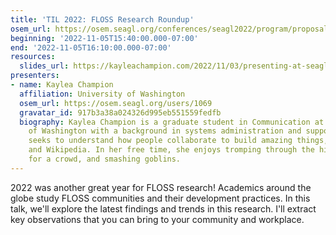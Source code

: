 ```yaml
---
title: 'TIL 2022: FLOSS Research Roundup'
osem_url: https://osem.seagl.org/conferences/seagl2022/program/proposals/897
beginning: '2022-11-05T15:40:00.000-07:00'
end: '2022-11-05T16:10:00.000-07:00'
resources:
  slides_url: https://kayleachampion.com/2022/11/03/presenting-at-seagl-2022/
presenters:
- name: Kaylea Champion
  affiliation: University of Washington
  osem_url: https://osem.seagl.org/users/1069
  gravatar_id: 917b3a38a024326d995eb551559fedfb
  biography: Kaylea Champion is a graduate student in Communication at the University
    of Washington with a background in systems administration and support. Her research
    seeks to understand how people collaborate to build amazing things, like GNU/Linux
    and Wikipedia. In her free time, she enjoys tromping through the hills, cooking
    for a crowd, and smashing goblins.
---
```


2022 was another great year for FLOSS research! Academics around the globe study FLOSS communities and their development practices. In this talk, we'll explore the latest findings and trends in this research. I'll extract key observations that you can bring to your community and workplace.
